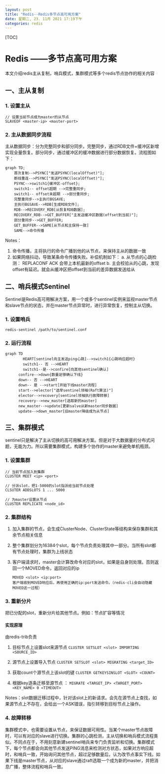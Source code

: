 ```yaml
---
layout: post
title: "Redis--Redis多节点高可用方案"
date: 星期二, 23. 11月 2021 17:19下午 
categories: redis
---
```


[TOC]

# Redis ——多节点高可用方案

本文介绍redis主从复制，哨兵模式，集群模式等多个redis节点协作的相关内容

## 一、主从复制

### 1. 设置主从

```
// 设置当前节点成为master的从节点
SLAVEOF <master-ip> <master-port>
```

### 2. 主从数据同步流程

主从数据同步：分为完整同步和部分同步。完整同步，通过RDB文件+缓冲区新增实现全量恢复。部分同步，通过缓冲区的缓冲数据进行部分数据恢复。流程图如下：

```mermaid
graph TD;
    首次复制-->PSYNC["发送PSYNC(localOffset)"];
    断线重连-->PSYNC["发送PSYNC(localOffset)"];
    PSYNC-->switch1{缓冲区-offset};
    switch1-- offset超期 -->完整重同步;
    switch1-- offset未超期 -->部分重同步;
    完整重同步-->主执行BGSAVE;
    主执行BGSAVE-->RDB[生成RDB文件];
    RDB-->RECOVERY_RDB[从恢复RDB数据];
    RECOVERY_RDB-->GET_BUFFER["主发送缓冲区数据(offset到当前)"];
    部分重同步-->GET_BUFFER;
    GET_BUFFER-->SAME[从节点和主保持一致]
    SAME-->命令传播
```

Notes： 
1. 命令传播，主将执行的命令广播到他的从节点，来保持主从的数据一致
2. 如果网络抖动，导致某条命令传播失败。补偿机制如下：
	a. 从节点的心跳检测： REPLACONF ACK <local offset> 会带上本机最新的offset
	b. 主会校验从的心跳，发现offset有延迟。就会从缓冲区把offset到当前的差异数据发送给从



## 二、哨兵模式Sentinel

Sentinel是Redis高可用解决方案，用一个或多个sentinel实例来监视master节点和slave节点的状态，并在master节点异常时，进行异常恢复，控制主从切换。

### 1. 设置哨兵

```
redis-sentinel /path/to/sentinel.conf
```



### 2. 运行流程

```mermaid
graph TD
		HEART[sentinel向主发送ping心跳]-->switch1{心跳响应超时}
		switch1-- 否 -->HEART
		switch1--是-->confire[向其他sentinel确认]
	  confire-->down{数量足够确认下线}
	  down-- 否 -->HEART
	  down-- 是 -->start[开始下线master流程]
	  start-->elector["选举sentinel领袖(Raft算法)"]
	  elector-->recovery[sentinel领袖执行故障转移]
	  recovery-->new_master[选取新的master]
	  new_master-->update[更新salve从新master同步数据]
	  update-->down_master[旧master降级成为从节点]

```





## 三、集群模式

sentinel只是解决了主从切换的高可用解决方案。但是对于大数据量的分布式问题，无能为力。所以需要集群模式，构建多个协作的master来避免单机瓶颈。

### 1. 设置集群

```
// 当前节点加入到集群
CLUSTER MEET <ip> <port>

// 分派slot，把1-5000的slot指派给当前节点处理
CLSUTER ADDSLOTS 1 ... 5000

// 为master设置从节点
CLUSTER REPLICATE <node_id>
```

### 2. 集群结构

1. 加入集群的节点，会生成ClusterNode、ClusterState等结构来保存集群和其余节点相关信息
2. 整个集群划分为16384个slot，每个节点负责处理其中一部分。当所有slot都有节点处理时，集群为上线状态

3. 客户端请求时，master会计算改命令对应的slot，如果是自身则处理。否则返回一个MOVED命令，返回对应的ip

   ```
   MOVED <slot> <ip:port>
   客户端收到MOVED响应后，再使用正确的ip:port发送命令。（redis-cli会自动隐藏MOVED这一过程）
   ```

### 3. 重新分片

把已分配的slot，重新分片给其他节点。例如：节点扩容等情况

#### 实现原理

由redis-trib负责

1. 目标节点上设置slot来源节点 `CLUSTER SETSLOT <slot> IMPORTING <SOURCE_ID> `

2. 源节点上设置导入节点 `CLUSTER SETSLOT <slot> MIGRATING <target_ID>` 

3. 获取count个源节点上该slot的键 `CLUSTER GETKEYSINSLOT <SLOT> <COUNT>`

4. 根据key逐条迁移至源节点 ： `MIGRATE <TARGET_IP> <TARGET_PORT> <KEY_NAME> 0 <TIMEOUT>`

Notes：slot数据迁移过程中，针对该slot上的新请求。会先在源节点上查找，如果源节点上不存在，会给出一个ASK错误，指引转移到目标节点上操作。

### 4. 故障转移

集群模式中，也需要设置从节点，来保证数据可用性。当某个master节点故障时，可以有对应的slave进行切换。集群的心跳检测，主从切换和哨兵模式流程类似。不同点在于，不用刻意新建sentinel哨兵来专门负责监听和切换。集群模式下，每个节点都会向其他节点发送PING消息来检测对方状态，如果对方响应超时，和哨兵一致，开始询问其他节点，超过足够数量后，认为改节点事实下线。如果下线是master节点，从对应的slave通过raft选取一个成为新的master，并把消息广播，整体流程和哨兵一致。

